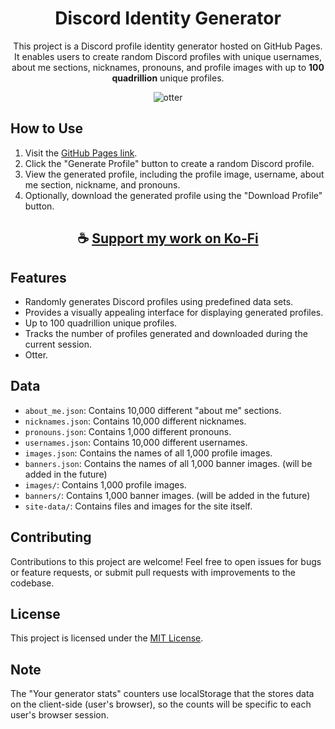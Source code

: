 <div align="center">

# Discord Identity Generator

This project is a Discord profile identity generator hosted on GitHub Pages. 
It enables users to create random Discord profiles with unique usernames, about me sections, nicknames, pronouns, and profile images with up to **100 quadrillion** unique profiles.

![otter](https://github.com/ThatSINEWAVE/Discord-Identity/assets/133239148/78b00184-b69e-4418-87f7-481a09a803fd)

</div>

## How to Use

1. Visit the [GitHub Pages link](https://thatsinewave.github.io/Discord-Identity/).
2. Click the "Generate Profile" button to create a random Discord profile.
3. View the generated profile, including the profile image, username, about me section, nickname, and pronouns.
4. Optionally, download the generated profile using the "Download Profile" button.

<div align="center">

## ☕ [Support my work on Ko-Fi](https://ko-fi.com/thatsinewave)

</div>

## Features

- Randomly generates Discord profiles using predefined data sets.
- Provides a visually appealing interface for displaying generated profiles.
- Up to 100 quadrillion unique profiles.
- Tracks the number of profiles generated and downloaded during the current session.
- Otter.

## Data

- `about_me.json`: Contains 10,000 different "about me" sections.
- `nicknames.json`: Contains 10,000 different nicknames.
- `pronouns.json`: Contains 1,000 different pronouns.
- `usernames.json`: Contains 10,000 different usernames.
- `images.json`: Contains the names of all 1,000 profile images.
- `banners.json`: Contains the names of all 1,000 banner images. (will be added in the future)
- `images/`: Contains 1,000 profile images.
- `banners/`: Contains 1,000 banner images. (will be added in the future)
- `site-data/`: Contains files and images for the site itself.

## Contributing

Contributions to this project are welcome! Feel free to open issues for bugs or feature requests, or submit pull requests with improvements to the codebase.

## License

This project is licensed under the [MIT License](LICENSE).

## Note
The "Your generator stats" counters use localStorage that the stores data on the client-side (user's browser), so the counts will be specific to each user's browser session.

